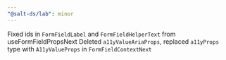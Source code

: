 ```yaml
---
"@salt-ds/lab": minor
---
```


Fixed ids in `FormFieldLabel` and `FormFieldHelperText` from useFormFieldPropsNext
Deleted `a11yValueAriaProps`, replaced `a11yProps` type with `A11yValueProps` in `FormFieldContextNext`
